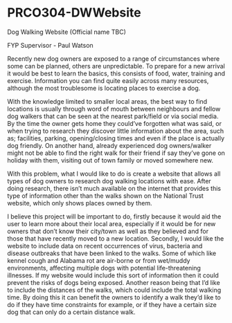# PRCO304-DWWebsite
Dog Walking Website (Official name TBC)

FYP Supervisor - Paul Watson

Recently new dog owners are exposed to a range of circumstances where some can be planned, others are unpredictable. To prepare for a new arrival it would be best to learn the basics, this consists of food, water, training and exercise. Information you can find quite easily across many resources, although the most troublesome is locating places to exercise a dog. 

With the knowledge limited to smaller local areas, the best way to find locations is usually through word of mouth between neighbours and fellow dog walkers that can be seen at the nearest park/field or via social media. By the time the owner gets home they could’ve forgotten what was said, or when trying to research they discover little information about the area, such as; facilities, parking, opening/closing times and even if the place is actually dog friendly. On another hand, already experienced dog owners/walker might not be able to find the right walk for their friend if say they’ve gone on holiday with them, visiting out of town family or moved somewhere new. 

With this problem, what I would like to do is create a website that allows all types of dog owners to research dog walking locations with ease. After doing research, there isn’t much available on the internet that provides this type of information other than the walks shown on the National Trust website, which only shows places owned by them.  

I believe this project will be important to do, firstly because it would aid the user to learn more about their local area, especially if it would be for new owners that don’t know their city/town as well as they believed and for those that have recently moved to a new location. Secondly, I would like the website to include data on recent occurrences of virus, bacteria and disease outbreaks that have been linked to the walks. Some of which like kennel cough and Alabama rot are air-borne or from wet/muddy environments, affecting multiple dogs with potential life-threatening illnesses. If my website would include this sort of information then it could prevent the risks of dogs being exposed. Another reason being that I’d like to include the distances of the walks, which could include the total walking time. By doing this it can benefit the owners to identify a walk they’d like to do if they have time constraints for example, or if they have a certain size dog that can only do a certain distance walk.
